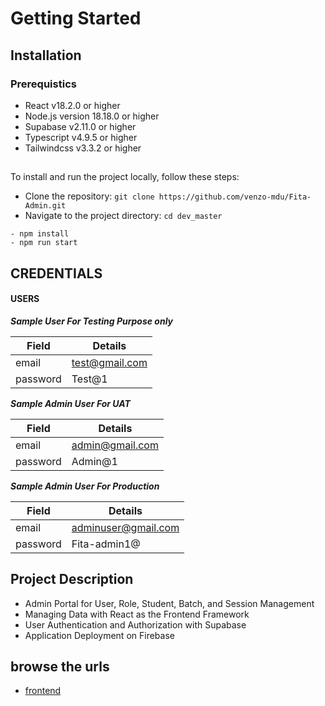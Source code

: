 
# Getting Started




## Installation



###  Prerequistics
- React v18.2.0 or higher
- Node.js version 18.18.0 or higher
- Supabase v2.11.0 or higher
- Typescript v4.9.5 or higher
- Tailwindcss v3.3.2 or higher


<!-- <tabs>
  <tab name="NPM">

```bash
npm i -D vitepress
```

  </tab>
  <tab name="Yarn">

```bash
yarn add -D vitepress
```

  </tab>
</tabs> -->


##

To install and run the project locally, follow these steps:


- Clone the repository: `git clone https://github.com/venzo-mdu/Fita-Admin.git`
- Navigate to the project directory: `cd dev_master`

```
- npm install
- npm run start
```

## CREDENTIALS

#### USERS
**_Sample User For Testing Purpose only_**

| Field  | Details |
| --- | --- |
| email | test@gmail.com |
| password  | Test@1  |

**_Sample Admin User For UAT_**

| Field  | Details |
| --- | --- |
| email | admin@gmail.com |
| password  | Admin@1  |

**_Sample Admin User For Production_**

| Field  | Details |
| --- | --- |
| email | adminuser@gmail.com |
| password  | Fita-admin1@  |

## Project Description

- Admin Portal for User, Role, Student, Batch, and Session Management
- Managing Data with React as the Frontend Framework
- User Authentication and Authorization with Supabase
- Application Deployment on Firebase

## browse the urls

- [frontend](https://localshost:3000)
